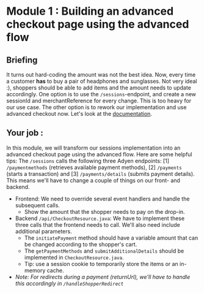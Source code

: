 # Module 1 : Building an advanced checkout page using the advanced flow

## Briefing

It turns out hard-coding the amount was not the best idea.
Now, every time a customer **has** to buy a pair of headphones and sunglasses. Not very ideal :), shoppers should be able to add items and the amount needs to update accordingly.
One option is to use the `/sessions`-endpoint, and create a new sessionId and merchantReference for every change. This is too heavy for our use case.
The other option is to rework our implementation and use advanced checkout now. Let's look at the [documentation](https://docs.adyen.com/online-payments/build-your-integration/additional-use-cases/advanced-flow-integration/).

## Your job :

In this module, we will transform our sessions implementation into an advanced checkout page using the advanced flow. Here are some helpful tips:
The `/sessions` calls the following three Adyen endpoints: [1] `/paymentmethods` (retrieves available payment methods), [2] `/payments` (starts a transaction) and [3] `/payments/details` (submits payment details).
This means we'll have to change a couple of things on our front- and backend.
* Frontend: We need to override several event handlers and handle the subsequent calls.
    * Show the amount that the shopper needs to pay on the drop-in.
* Backend `/api/CheckoutResource.java`: We have to implement these three calls that the frontend needs to call. We'll also need include additional parameters.
    * The `initiatePayment` method should have a variable amount that can be changed according to the shopper's cart.
    * The `getPaymentMethods` and `submitAdditionalDetails` should be implemented in `CheckoutResource.java`.
    * Tip: use a session cookie to temporarily store the items or an in-memory cache.
* _Note: For redirects during a payment (returnUrl), we'll have to handle this accordingly in `/handleShopperRedirect`_

